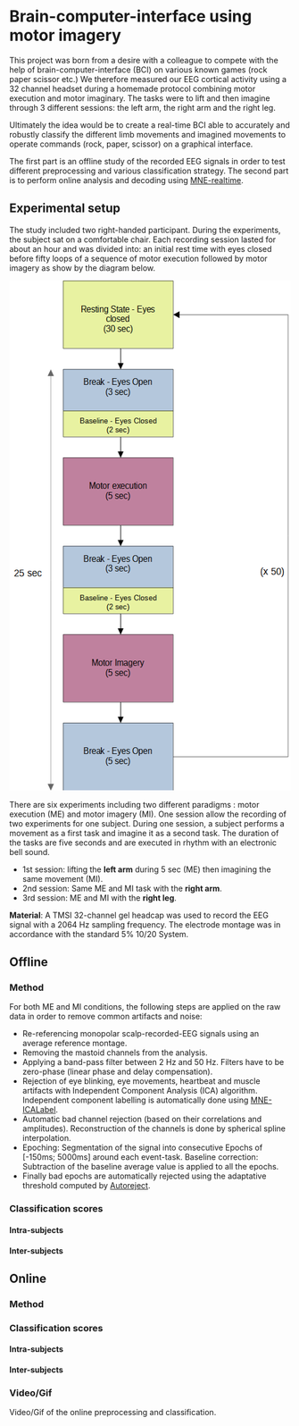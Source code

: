 # Brain-computer-interface using motor imagery
This project was born from a desire with a colleague to compete with the help of brain-computer-interface (BCI)
on various known games (rock paper scissor etc.) We therefore measured our EEG cortical activity
using a 32 channel headset during a homemade protocol combining motor execution and motor imaginary. 
The tasks were to lift and then imagine through 3 different sessions: the left arm, the right arm 
and the right leg.

Ultimately the idea would be to create a real-time BCI able to accurately and robustly classify
the different limb movements and imagined movements to operate commands (rock, paper, scissor) on a
graphical interface.

The first part is an offline study of the recorded EEG signals in order to test different preprocessing
and various classification strategy.
The second part is to perform online analysis and decoding using [MNE-realtime](https://github.com/mne-tools/mne-realtime).

## Experimental setup
The study included two right-handed participant. During the experiments, the subject sat on a 
comfortable chair. Each recording session lasted for about an hour and was divided into: an initial
rest time with eyes closed before fifty loops of a sequence of motor execution followed by motor
imagery as show by the diagram below.

<p align="center">
<img src="docs\readme_img\protocol.png" width="547" height="913">
</p>

There are six experiments including two different paradigms : motor execution (ME) and motor imagery (MI).
One session allow the recording of two experiments for one subject. During one session, a subject 
performs a movement as a first task and imagine it as a second task. The duration of the tasks are 
five seconds and are executed in rhythm with an electronic bell sound.

- 1st session: lifting the **left arm** during 5 sec (ME) then imagining the same movement (MI).
- 2nd session: Same ME and MI task with the **right arm**.
- 3rd session: ME and MI with the **right leg**.

**Material**: A TMSI 32-channel gel headcap was used to record the EEG signal with a 2064 Hz sampling 
frequency. The electrode montage was in  accordance with the standard 5% 10/20 System.

## Offline

### Method
For both ME and MI conditions, the following steps are applied on the raw data in order to remove 
common artifacts and noise:
- Re-referencing monopolar scalp-recorded-EEG signals using an average reference montage.
- Removing the mastoid channels from the analysis.
- Applying a band-pass filter between 2 Hz and 50 Hz. Filters have to be zero-phase (linear phase 
and delay compensation).
- Rejection of eye blinking, eye movements, heartbeat and muscle artifacts with
Independent Component Analysis (ICA) algorithm. Independent component labelling is automatically done using
[MNE-ICALabel](https://github.com/mne-tools/mne-icalabel).
- Automatic bad channel rejection (based on their correlations and amplitudes). 
Reconstruction of the channels is done by spherical spline interpolation.
- Epoching: Segmentation of the signal into consecutive Epochs of [-150ms; 5000ms] around each event-task.
Baseline correction: Subtraction of the baseline average value is applied to all the epochs.
- Finally bad epochs are automatically rejected using the adaptative threshold computed by [Autoreject](https://autoreject.github.io/stable/index.html).

### Classification scores

#### Intra-subjects

#### Inter-subjects

## Online

### Method

### Classification scores

#### Intra-subjects

#### Inter-subjects

### Video/Gif
Video/Gif of the online preprocessing and classification.